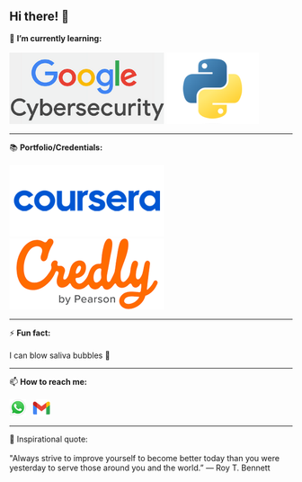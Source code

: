 ## Hi there! 👋
<!--
**selrahcjt/selrahcjt** is a ✨ _special_ ✨ repository because its `README.md` (this file) appears on your GitHub profile.

Here are some ideas to get you started:

- 🔭 I’m currently working on ...
- 🌱 I’m currently learning ...
- 👯 I’m looking to collaborate on ...
- 🤔 I’m looking for help with ...
- 💬 Ask me about ...
- 📫 How to reach me: ...
- 😄 Pronouns: ...
- ⚡ Fun fact: ...
-->
🌱 **I’m currently learning:** <br/><br/>
[![Google Cybersecurity](icons/google-cybersecurity.png)](https://www.coursera.org/google-certificates/cybersecurity-certificate)
[![Python](icons/Python-logo-notext.png)](https://www.python.org/) <br/>

---
📚 **Portfolio/Credentials:** <br/><br/>
[![Coursera](icons/Coursera_logo_(2020).png)](https://www.coursera.org/learner/selrahcjt) &nbsp;
[![Credly](icons/credly.png)](https://www.credly.com/users/selrahcjt)

---
⚡ **Fun fact:** <br/><br/> I can blow saliva bubbles 🫧 <br/>

---
📫 **How to reach me:** <br/><br/>
[![WhatsApp](icons/WhatsApp.svg.png)](https://wa.me/639765378544) &nbsp;
[![Gmail](icons/Gmail_icon_(2020).svg.png)](mailto:charles.seraspe@gmail.com) <br/>

---
💬 Inspirational quote: <br/><br/> "Always strive to improve yourself to become better today than you were yesterday to serve those around you and the world.” ― Roy T. Bennett
